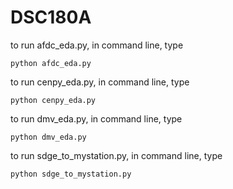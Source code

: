 # DSC180A

to run afdc_eda.py, in command line, type
```
python afdc_eda.py
```

to run cenpy_eda.py, in command line, type
```
python cenpy_eda.py
```

to run dmv_eda.py, in command line, type
```
python dmv_eda.py
```

to run sdge_to_mystation.py, in command line, type
```
python sdge_to_mystation.py
```
